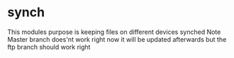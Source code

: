 # synch
This modules purpose is keeping files on different devices synched
Note
Master branch does'nt work right now it will be updated afterwards but the ftp branch should work right
